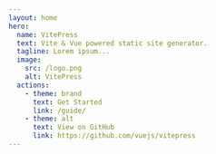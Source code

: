```yaml
---
layout: home
hero:
  name: VitePress
  text: Vite & Vue powered static site generator.
  tagline: Lorem ipsum...
  image:
    src: /logo.png
    alt: VitePress
  actions:
    - theme: brand
      text: Get Started
      link: /guide/
    - theme: alt
      text: View on GitHub
      link: https://github.com/vuejs/vitepress
---
```



